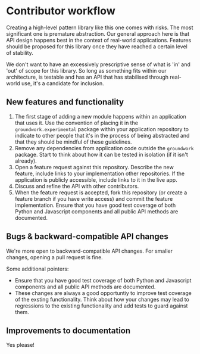 # Contributor workflow

Creating a high-level pattern library like this one comes with risks. The most significant one is premature abstraction. Our general approach here is that API design happens best in the context of real-world applications. Features should be proposed for this library once they have reached a certain level of stability.

We don't want to have an excessively prescriptive sense of what is 'in' and 'out' of scope for this library. So long as something fits within our architecture, is testable and has an API that has stabilised through real-world use, it's a candidate for inclusion.

## New features and functionality

1. The first stage of adding a new module happens within an application that uses it. Use the convention of placing it in the `groundwork.experimental` package within your application repository to indicate to other people that it's in the process of being abstracted and that they should be mindful of these guidelines.
2. Remove any dependencies from application code outside the `groundwork` package. Start to think about how it can be tested in isolation (if it isn't already).
3. Open a feature request against this repository. Describe the new feature, include links to your implementation other repositories. If the application is publicly accessible, include links to it in the live app.
4. Discuss and refine the API with other contributors.
5. When the feature request is accepted, fork this repository (or create a feature branch if you have write access) and commit the feature implementation. Ensure that you have good test coverage of both Python and Javascript components and all public API methods are documented.

## Bugs & backward-compatible API changes

We're more open to backward-compatible API changes. For smaller changes, opening a pull request is fine.

Some additional pointers:

- Ensure that you have good test coverage of both Python and Javascript components and all public API methods are documented.
- These changes are always a good opportuntiy to improve test coverage of the exsting functionality. Think about how your changes may lead to regressions to the existing functionality and add tests to guard against them.

## Improvements to documentation

Yes please!
